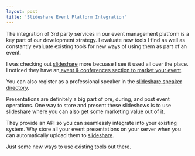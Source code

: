 ```yaml
---
layout: post
title: 'Slideshare Event Platform Integration'
---
```

The integration of 3rd party services in our event management platform is a key part of our development strategy. I evaluate new tools I find as well as constantly evaluate existing tools for new ways of using them as part of an event.<p></p>
I was checking out <a href="http://www.slideshare.net">slideshare</a> more becuase I see it used all over the place. I noticed they have an<a href="http://www.slideshare.net/events"> event &amp; conferences section to market your event</a>.<p></p>
You can also register as a professional speaker in the <a href="http://www.slideshare.net/speakers">slideshare speaker directory</a>. <p></p>
Presentations are definitely a big part of pre, during, and post event operations.  One way to store and present these slideshows is to use slideshare where you can also get some marketing value out of it.<p></p>
They provide an API so you can seamlessly integrate into your existing system. Why store all your event presentations on your server when you can automatically upload them to <a href="http://www.slideshare.net">slideshare</a>.<p></p>
Just some new ways to use existing tools out there.